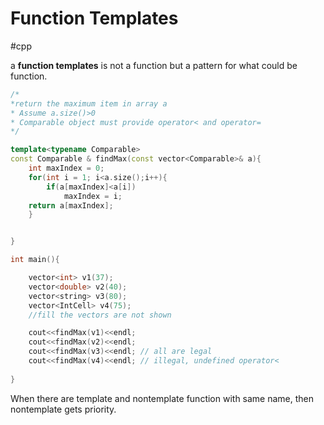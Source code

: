 # Function Templates
#cpp 

a **function templates** is not a function but a pattern for what could be function.
```cpp
/*
*return the maximum item in array a
* Assume a.size()>0
* Comparable object must provide operator< and operator=
*/

template<typename Comparable>
const Comparable & findMax(const vector<Comparable>& a){
	int maxIndex = 0;
	for(int i = 1; i<a.size();i++){
		if(a[maxIndex]<a[i])
			maxIndex = i;
	return a[maxIndex];
	}


}

int main(){

	vector<int> v1(37);
	vector<double> v2(40);
	vector<string> v3(80);
	vector<IntCell> v4(75);
	//fill the vectors are not shown

	cout<<findMax(v1)<<endl;
	cout<<findMax(v2)<<endl;
	cout<<findMax(v3)<<endl; // all are legal
	cout<<findMax(v4)<<endl; // illegal, undefined operator<
	
}

```

When there are template and nontemplate function with same name, then nontemplate gets priority.